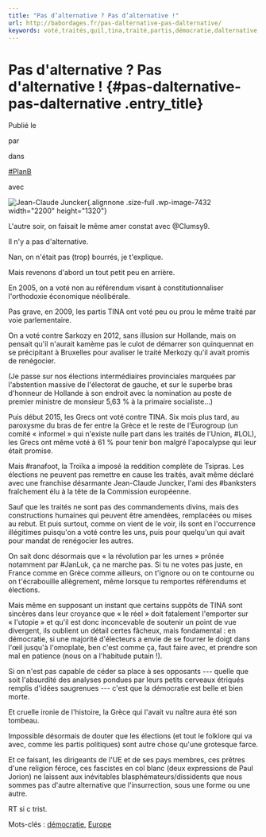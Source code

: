 ```yaml
---
title: "Pas d’alternative ? Pas d’alternative !"
url: http://babordages.fr/pas-dalternative-pas-dalternative/
keywords: voté,traités,quil,tina,traité,partis,démocratie,dalternative,grèce,hollande,élections
---
```

Pas d'alternative ? Pas d'alternative ! {#pas-dalternative-pas-dalternative .entry_title}
=======================================

Publié le

[](http://babordages.fr/pas-dalternative-pas-dalternative/ "8 h 34 min")

par

dans

[\#PlanB](http://babordages.fr/category/planb/)

avec

![Jean-Claude Juncker](http://babordages.fr/wp-content/uploads/2015/10/Jean-Claude-Juncker-012.jpg){.alignnone .size-full .wp-image-7432 width="2200" height="1320"}

L'autre soir, on faisait le même amer constat avec \@Clumsy9.

Il n'y a pas d'alternative.

Nan, on n'était pas (trop) bourrés, je t'explique.

Mais revenons d'abord un tout petit peu en arrière.

En 2005, on a voté non au référendum visant à constitutionnaliser l'orthodoxie économique néolibérale.

Pas grave, en 2009, les partis TINA ont voté peu ou prou le même traité par voie parlementaire.

On a voté contre Sarkozy en 2012, sans illusion sur Hollande, mais on pensait qu'il n'aurait kamème pas le culot de démarrer son quinquennat en se précipitant à Bruxelles pour avaliser le traité Merkozy qu'il avait promis de renégocier.

(Je passe sur nos élections intermédiaires provinciales marquées par l'abstention massive de l'électorat de gauche, et sur le superbe bras d'honneur de Hollande à son endroit avec la nomination au poste de premier ministre de monsieur 5,63 % à la primaire socialiste...)

Puis début 2015, les Grecs ont voté contre TINA. Six mois plus tard, au paroxysme du bras de fer entre la Grèce et le reste de l'Eurogroup (un comité « informel » qui n'existe nulle part dans les traités de l'Union, \#LOL), les Grecs ont même voté à 61 % pour tenir bon malgré l'apocalypse qui leur était promise.

Mais \#ranafoot, la Troïka a imposé la reddition complète de Tsipras. Les élections ne peuvent pas remettre en cause les traités, avait même déclaré avec une franchise désarmante Jean-Claude Juncker, l'ami des \#banksters fraîchement élu à la tête de la Commission européenne.

Sauf que les traités ne sont pas des commandements divins, mais des constructions humaines qui peuvent être amendées, remplacées ou mises au rebut. Et puis surtout, comme on vient de le voir, ils sont en l'occurrence illégitimes puisqu'on a voté contre les uns, puis pour quelqu'un qui avait pour mandat de renégocier les autres.

On sait donc désormais que « la révolution par les urnes » prônée notamment par \#JanLuk, ça ne marche pas. Si tu ne votes pas juste, en France comme en Grèce comme ailleurs, on t'ignore ou on te contourne ou on t'écrabouille allègrement, même lorsque tu remportes référendums et élections.

Mais même en supposant un instant que certains suppôts de TINA sont sincères dans leur croyance que « le réel » doit fatalement l'emporter sur « l'utopie » et qu'il est donc inconcevable de soutenir un point de vue divergent, ils oublient un détail certes fâcheux, mais fondamental : en démocratie, si une majorité d'électeurs a envie de se fourrer le doigt dans l'œil jusqu'à l'omoplate, ben c'est comme ça, faut faire avec, et prendre son mal en patience (nous on a l'habitude putain !).

Si on n'est pas capable de céder sa place à ses opposants --- quelle que soit l'absurdité des analyses pondues par leurs petits cerveaux étriqués remplis d'idées saugrenues --- c'est que la démocratie est belle et bien morte.

Et cruelle ironie de l'histoire, la Grèce qui l'avait vu naître aura été son tombeau.

Impossible désormais de douter que les élections (et tout le folklore qui va avec, comme les partis politiques) sont autre chose qu'une grotesque farce.

Et ce faisant, les dirigeants de l'UE et de ses pays membres, ces prêtres d'une religion féroce, ces fascistes en col blanc (deux expressions de Paul Jorion) ne laissent aux inévitables blasphémateurs/dissidents que nous sommes pas d'autre alternative que l'insurrection, sous une forme ou une autre.

RT si c trist.

Mots-clés : [démocratie](http://babordages.fr/tag/democratie/), [Europe](http://babordages.fr/tag/europe/)
